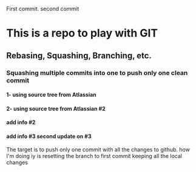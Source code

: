 First commit.
second commit

# This is a repo to play with GIT
## Rebasing, Squashing, Branching, etc.
### Squashing multiple commits into one to push only one clean commit
#### 1- using source tree from Atlassian
#### 2- using source tree from Atlassian #2

#### add info #2
#### add info #3   second update on #3

The target is to push only one commit with all the changes to github.
how I'm doing iy is resetting the branch to first commit keeping all the local changes
